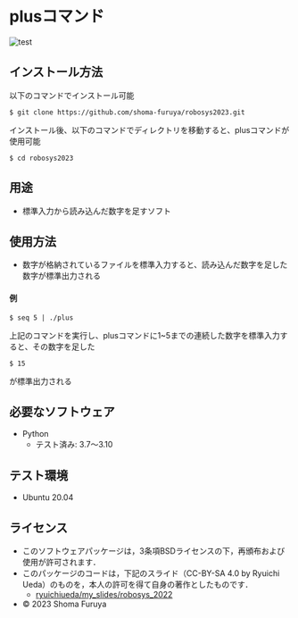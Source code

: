 # plusコマンド
![test](https://github.com/shoma-furuya/robosys2023/actions/workflows/test.yml/badge.svg)


## インストール方法
以下のコマンドでインストール可能
```
$ git clone https://github.com/shoma-furuya/robosys2023.git
```
インストール後、以下のコマンドでディレクトリを移動すると、plusコマンドが使用可能
```
$ cd robosys2023
```


## 用途
* 標準入力から読み込んだ数字を足すソフト


## 使用方法
* 数字が格納されているファイルを標準入力すると、読み込んだ数字を足した数字が標準出力される

#### 例
```
$ seq 5 | ./plus
```
上記のコマンドを実行し、plusコマンドに1~5までの連続した数字を標準入力すると、その数字を足した
```
$ 15
```
が標準出力される


## 必要なソフトウェア
* Python
  * テスト済み: 3.7〜3.10


## テスト環境
* Ubuntu 20.04


## ライセンス
* このソフトウェアパッケージは，3条項BSDライセンスの下，再頒布および使用が許可されます．
* このパッケージのコードは，下記のスライド（CC-BY-SA 4.0 by Ryuichi Ueda）のものを，本人の許可を得て自身の著作としたものです．
    * [ryuichiueda/my_slides/robosys_2022](https://github.com/ryuichiueda/my_slides/tree/master/robosys_2022)
* © 2023 Shoma Furuya

